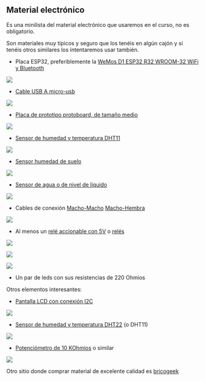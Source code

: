 ## Material electrónico

Es una minilista del material electrónico que usaremos en el curso, no es obligatorio.

Son materiales muy típicos y seguro que los tenéis en algún cajón y si tenéis otros similares los intentaremos usar también.

* Placa ESP32, preferiblemente la [WeMos D1 ESP32 R32 WROOM-32 WiFi y Bluetooth](https://solectroshop.com/es/modulos-wifi/1755-wemos-d1-esp32-r32-wroom-32-wifi-y-bluetooth.html)

![](./images/wemos-d1-esp32-r32-wroom-32-wifi-y-bluetooth.jpg)

* [Cable USB A  micro-usb](https://solectroshop.com/es/cables-usb/1439-cable-usb-a-a-micro-usb-b-arduino-leonardo-due.html)

![](./images/cable-usb-a-a-micro-usb-b-arduino-leonardo-due.jpg)

* [Placa de prototipo protoboard, de tamaño medio](https://solectroshop.com/es/protoboard/256-placa-prototipo-protoboard-breadboard-400-puntos-arduino.html)

![](./images/placa-prototipo-protoboard-breadboard-400-puntos-arduino.jpg)

* [Sensor de humedad y temperatura DHT11](https://solectroshop.com/es/sensores-de-humedad/894-modulo-dht11-sensor-de-temperatura-y-humedad.html)

![](./images/dht11.jpg)


* [Sensor humedad de suelo](https://solectroshop.com/es/sensores-de-humedad/129-modulo-sensor-humedad-tierra-agua-suelo.html)


![](./images/sensor-de-humedad-del-suelo.jpg)

* [Sensor de agua o de nivel de líquido](https://solectroshop.com/es/sensores-de-nivel-de-fluido/853-modulo-sensor-nivel-de-agua-uno-mega-pic.html)

![](./images/modulo-sensor-nivel-de-agua-uno-mega-pic.jpg)

* Cables de conexión [Macho-Macho](https://solectroshop.com/es/cables-planos-y-jumpers/1001-40x-cables-macho-macho-20cm.html)  [Macho-Hembra](https://solectroshop.com/es/cables-planos-y-jumpers/1000-40x-cables-hembra-macho-20cm.html)

![](./images/10x-cables-macho-macho-20cm-jumpers-dupont-254.jpg)

* Al menos un [relé accionable con 5V](https://solectroshop.com/es/modulos-rele/390-modulo-rele-1-canal-5v-10a.html) o [relés](https://solectroshop.com/es/modulos-raspberry-pi-raspberry-pi-hats/883-modulo-rele-5v-10a-de-2-canales-para-arduino-pic-avr-dsp-raspberry-pi.html)

![](./images/modulo-rele-1-canal-5v-10a.jpg)

![](./images/modulo-rele-5v-10a-de-2-canales-para-arduino-pic-avr-dsp-raspberry-pi.jpg)

![](./images/relesx4.jpg)

* Un par de leds con sus resistencias de 220 Ohmios

Otros elementos interesantes:

* [Pantalla LCD con conexión I2C](https://solectroshop.com/es/pantalla-lcd/285-pantalla-lcd-16x2-1602-azul-iic-i2c.html)

![](./images/pantalla-lcd-16x2-1602-azul-iic-i2c.jpg)


* [Sensor de humedad y temperatura DHT22](https://solectroshop.com/es/sensores-de-humedad/758-dht22-am2302-sensor-temperatura-humedad-pcb-cable-arduino-digital.html)  (o DHT11)

![](./images/dht22-am2302-sensor-temperatura-humedad-pcb-cable-arduino-digital.jpg)


* [Potenciómetro de 10 KOhmios](https://solectroshop.com/es/potenciometros/44-potenciometro-b10k-lineal.html) o similar

![](./images/potenciometro-b10k-lineal.jpg)

Otro sitio donde comprar material de excelente calidad es [bricogeek](https://tienda.bricogeek.com/)
